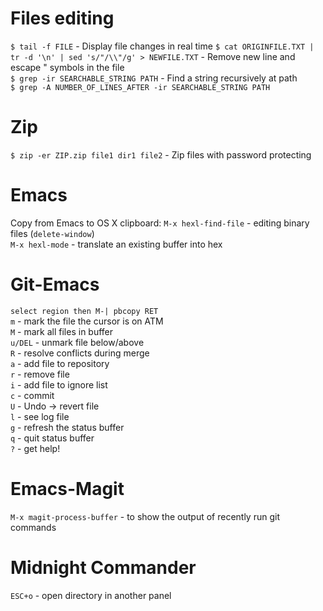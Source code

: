 # Files editing 
`$ tail -f FILE` - Display file changes in real time
`$ cat ORIGINFILE.TXT | tr -d '\n' | sed 's/"/\\"/g' > NEWFILE.TXT` - Remove new line and escape " symbols in the file<br/>
`$ grep -ir SEARCHABLE_STRING PATH` - Find a string recursively at path<br/>
`$ grep -A NUMBER_OF_LINES_AFTER -ir SEARCHABLE_STRING PATH`<br/>

# Zip
`$ zip -er ZIP.zip file1 dir1 file2` - Zip files with password protecting<br/>

# Emacs
Copy from Emacs to OS X clipboard:
`M-x hexl-find-file` - editing binary files (`delete-window`)<br/>
`M-x hexl-mode` - translate an existing buffer into hex<br/>

# Git-Emacs
`select region then M-| pbcopy RET`<br/>
`m` - mark the file the cursor is on ATM<br/>
`M` - mark all files in buffer<br/>
`u/DEL` - unmark file below/above<br/>
`R` - resolve conflicts during merge<br/>
`a` - add file to repository<br/>
`r` - remove file<br/>
`i` - add file to ignore list<br/>
`c` - commit<br/>
`U` - Undo -> revert file<br/>
`l` - see log file<br/>
`g` - refresh the status buffer<br/>
`q` - quit status buffer<br/>
`?` - get help!<br/>

# Emacs-Magit
`M-x magit-process-buffer` - to show the output of recently run git commands

# Midnight Commander
`ESC+o` - open directory in another panel 




